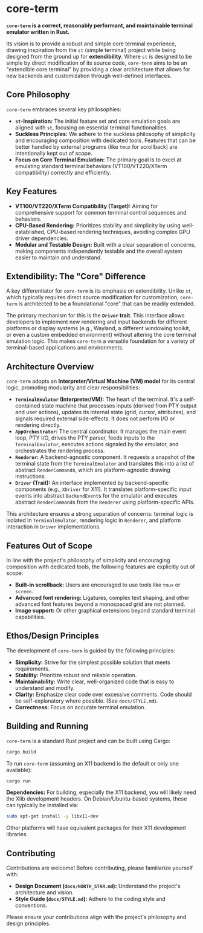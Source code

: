 # core-term

**`core-term` is a correct, reasonably performant, and maintainable terminal emulator written in Rust.**

Its vision is to provide a robust and simple core terminal experience, drawing inspiration from the `st` (simple terminal) project while being designed from the ground up for **extendibility**. Where `st` is designed to be simple by direct modification of its source code, `core-term` aims to be an "extendible core terminal" by providing a clear architecture that allows for new backends and customization through well-defined interfaces.

## Core Philosophy

`core-term` embraces several key philosophies:

*   **`st`-Inspiration:** The initial feature set and core emulation goals are aligned with `st`, focusing on essential terminal functionalities.
*   **Suckless Principles:** We adhere to the suckless philosophy of simplicity and encouraging composition with dedicated tools. Features that can be better handled by external programs (like `tmux` for scrollback) are intentionally kept out of scope.
*   **Focus on Core Terminal Emulation:** The primary goal is to excel at emulating standard terminal behaviors (VT100/VT220/XTerm compatibility) correctly and efficiently.

## Key Features

*   **VT100/VT220/XTerm Compatibility (Target):** Aiming for comprehensive support for common terminal control sequences and behaviors.
*   **CPU-Based Rendering:** Prioritizes stability and simplicity by using well-established, CPU-based rendering techniques, avoiding complex GPU driver dependencies.
*   **Modular and Testable Design:** Built with a clear separation of concerns, making components independently testable and the overall system easier to maintain and understand.

## Extendibility: The "Core" Difference

A key differentiator for `core-term` is its emphasis on extendibility. Unlike `st`, which typically requires direct source modification for customization, `core-term` is architected to be a foundational "core" that can be readily extended.

The primary mechanism for this is the **`Driver` trait**. This interface allows developers to implement new rendering and input backends for different platforms or display systems (e.g., Wayland, a different windowing toolkit, or even a custom embedded environment) without altering the core terminal emulation logic. This makes `core-term` a versatile foundation for a variety of terminal-based applications and environments.

## Architecture Overview

`core-term` adopts an **Interpreter/Virtual Machine (VM) model** for its central logic, promoting modularity and clear responsibilities:

*   **`TerminalEmulator` (Interpreter/VM):** The heart of the terminal. It's a self-contained state machine that processes inputs (derived from PTY output and user actions), updates its internal state (grid, cursor, attributes), and signals required external side-effects. It does not perform I/O or rendering directly.
*   **`AppOrchestrator`:** The central coordinator. It manages the main event loop, PTY I/O, drives the PTY parser, feeds inputs to the `TerminalEmulator`, executes actions signaled by the emulator, and orchestrates the rendering process.
*   **`Renderer`:** A backend-agnostic component. It requests a snapshot of the terminal state from the `TerminalEmulator` and translates this into a list of abstract `RenderCommand`s, which are platform-agnostic drawing instructions.
*   **`Driver` (Trait):** An interface implemented by backend-specific components (e.g., `XDriver` for X11). It translates platform-specific input events into abstract `BackendEvent`s for the emulator and executes abstract `RenderCommand`s from the `Renderer` using platform-specific APIs.

This architecture ensures a strong separation of concerns: terminal logic is isolated in `TerminalEmulator`, rendering logic in `Renderer`, and platform interaction in `Driver` implementations.

## Features Out of Scope

In line with the project's philosophy of simplicity and encouraging composition with dedicated tools, the following features are explicitly out of scope:

*   **Built-in scrollback:** Users are encouraged to use tools like `tmux` or `screen`.
*   **Advanced font rendering:** Ligatures, complex text shaping, and other advanced font features beyond a monospaced grid are not planned.
*   **Image support:** Or other graphical extensions beyond standard terminal capabilities.

## Ethos/Design Principles

The development of `core-term` is guided by the following principles:

*   **Simplicity:** Strive for the simplest possible solution that meets requirements.
*   **Stability:** Prioritize robust and reliable operation.
*   **Maintainability:** Write clear, well-organized code that is easy to understand and modify.
*   **Clarity:** Emphasize clear code over excessive comments. Code should be self-explanatory where possible. (See `docs/STYLE.md`).
*   **Correctness:** Focus on accurate terminal emulation.

## Building and Running

`core-term` is a standard Rust project and can be built using Cargo:

```bash
cargo build
```

To run `core-term` (assuming an X11 backend is the default or only one available):

```bash
cargo run
```

**Dependencies:**
For building, especially the X11 backend, you will likely need the Xlib development headers. On Debian/Ubuntu-based systems, these can typically be installed via:
```bash
sudo apt-get install -y libx11-dev
```
Other platforms will have equivalent packages for their X11 development libraries.

## Contributing

Contributions are welcome! Before contributing, please familiarize yourself with:

*   **Design Document (`docs/NORTH_STAR.md`):** Understand the project's architecture and vision.
*   **Style Guide (`docs/STYLE.md`):** Adhere to the coding style and conventions.

Please ensure your contributions align with the project's philosophy and design principles.
